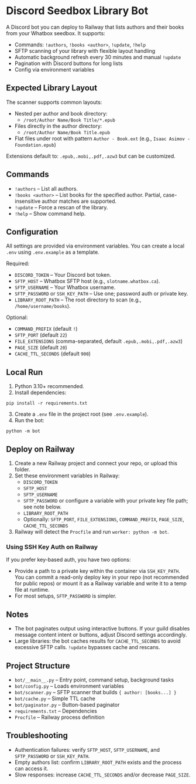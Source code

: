 # Discord Seedbox Library Bot

A Discord bot you can deploy to Railway that lists authors and their books from your Whatbox seedbox. It supports:

- Commands: `!authors`, `!books <author>`, `!update`, `!help`
- SFTP scanning of your library with flexible layout handling
- Automatic background refresh every 30 minutes and manual `!update`
- Pagination with Discord buttons for long lists
- Config via environment variables

## Expected Library Layout

The scanner supports common layouts:

- Nested per author and book directory:
  - `/root/Author Name/Book Title/*.epub`
- Files directly in the author directory:
  - `/root/Author Name/Book Title.epub`
- Flat files under root with pattern `Author - Book.ext` (e.g., `Isaac Asimov - Foundation.epub`)

Extensions default to: `.epub,.mobi,.pdf,.azw3` but can be customized.

## Commands

- `!authors` – List all authors.
- `!books <author>` – List books for the specified author. Partial, case-insensitive author matches are supported.
- `!update` – Force a rescan of the library.
- `!help` – Show command help.

## Configuration

All settings are provided via environment variables. You can create a local `.env` using `.env.example` as a template.

Required:

- `DISCORD_TOKEN` – Your Discord bot token.
- `SFTP_HOST` – Whatbox SFTP host (e.g., `slotname.whatbox.ca`).
- `SFTP_USERNAME` – Your Whatbox username.
- `SFTP_PASSWORD` or `SSH_KEY_PATH` – Use one; password auth or private key.
- `LIBRARY_ROOT_PATH` – The root directory to scan (e.g., `/home/username/books`).

Optional:

- `COMMAND_PREFIX` (default `!`)
- `SFTP_PORT` (default `22`)
- `FILE_EXTENSIONS` (comma-separated, default `.epub,.mobi,.pdf,.azw3`)
- `PAGE_SIZE` (default `20`)
- `CACHE_TTL_SECONDS` (default `900`)

## Local Run

1. Python 3.10+ recommended.
2. Install dependencies:

```
pip install -r requirements.txt
```

3. Create a `.env` file in the project root (see `.env.example`).
4. Run the bot:

```
python -m bot
```

## Deploy on Railway

1. Create a new Railway project and connect your repo, or upload this folder.
2. Set these environment variables in Railway:
   - `DISCORD_TOKEN`
   - `SFTP_HOST`
   - `SFTP_USERNAME`
   - `SFTP_PASSWORD` or configure a variable with your private key file path; see note below.
   - `LIBRARY_ROOT_PATH`
   - Optionally: `SFTP_PORT`, `FILE_EXTENSIONS`, `COMMAND_PREFIX`, `PAGE_SIZE`, `CACHE_TTL_SECONDS`
3. Railway will detect the `Procfile` and run `worker: python -m bot`.

### Using SSH Key Auth on Railway

If you prefer key-based auth, you have two options:

- Provide a path to a private key within the container via `SSH_KEY_PATH`. You can commit a read-only deploy key in your repo (not recommended for public repos) or mount it as a Railway variable and write it to a temp file at runtime.
- For most setups, `SFTP_PASSWORD` is simpler.

## Notes

- The bot paginates output using interactive buttons. If your guild disables message content intent or buttons, adjust Discord settings accordingly.
- Large libraries: the bot caches results for `CACHE_TTL_SECONDS` to avoid excessive SFTP calls. `!update` bypasses cache and rescans.

## Project Structure

- `bot/__main__.py` – Entry point, command setup, background tasks
- `bot/config.py` – Loads environment variables
- `bot/scanner.py` – SFTP scanner that builds `{ author: [books...] }`
- `bot/cache.py` – Simple TTL cache
- `bot/paginator.py` – Button-based paginator
- `requirements.txt` – Dependencies
- `Procfile` – Railway process definition

## Troubleshooting

- Authentication failures: verify `SFTP_HOST`, `SFTP_USERNAME`, and `SFTP_PASSWORD` or `SSH_KEY_PATH`.
- Empty authors list: confirm `LIBRARY_ROOT_PATH` exists and the process can access it.
- Slow responses: increase `CACHE_TTL_SECONDS` and/or decrease `PAGE_SIZE`.
